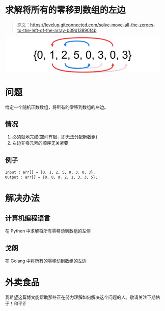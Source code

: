 # 求解将所有的零移到数组的左边

> 原文：<https://levelup.gitconnected.com/solve-move-all-the-zeroes-to-the-left-of-the-array-b39d13890f4b>

![](img/54288b7f5c9e7d191f67cfedf8168923.png)

# 问题

给定一个随机正数数组，将所有的零移到数组的左边。

## 情况

1.  必须就地完成(空间有限，即无法分配新数组)
2.  右边非零元素的顺序无关紧要

## 例子

```
Input : arr[] = {0, 1, 2, 5, 0, 3, 0, 3};
Output : arr[] = {0, 0, 0, 2, 1, 3, 3, 5};
```

# 解决办法

## 计算机编程语言

在 Python 中求解将所有零移动到数组的左侧

## 戈朗

在 Golang 中将所有的零移动到数组的左边

# 外卖食品

我希望这篇博文能帮助那些正在努力理解如何解决这个问题的人。敬请关注下期帖子！和平✌️